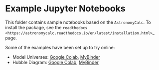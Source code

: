 # Example Jupyter Notebooks

This folder contains sample notebooks based on the ``AstronomyCalc``. To install the package, see the `readthedocs <https://astronomycalc.readthedocs.io/en/latest/installation.html>`_ page.

Some of the examples have been set up to try online:

* Model Universes: [Google Colab](https://colab.research.google.com/drive/1rLj1yaX8kJ_hIl8edGMJO75C6iiuk5si?usp=sharing), [MyBinder](https://mybinder.org/v2/gh/sambit-giri/AstronomyCalc/f7c00605caed709f38345d4f9101e4719468fda1?urlpath=lab%2Ftree%2Fnotebooks%2Fmodel_universes.ipynb)
* Hubble Diagram: [Google Colab](https://colab.research.google.com/drive/1CRaVwn65-PhLah2iFjFSHCqCV37MI_1E?usp=sharing), [MyBinder](https://mybinder.org/v2/gh/sambit-giri/AstronomyCalc/f7c00605caed709f38345d4f9101e4719468fda1?urlpath=lab%2Ftree%2Fnotebooks%2Fhubble_diagram.ipynb)